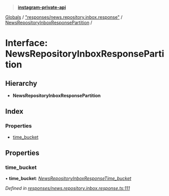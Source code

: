 > **[instagram-private-api](../README.md)**

[Globals](../globals.md) / ["responses/news.repository.inbox.response"](../modules/_responses_news_repository_inbox_response_.md) / [NewsRepositoryInboxResponsePartition](_responses_news_repository_inbox_response_.newsrepositoryinboxresponsepartition.md) /

# Interface: NewsRepositoryInboxResponsePartition

## Hierarchy

* **NewsRepositoryInboxResponsePartition**

## Index

### Properties

* [time_bucket](_responses_news_repository_inbox_response_.newsrepositoryinboxresponsepartition.md#time_bucket)

## Properties

###  time_bucket

• **time_bucket**: *[NewsRepositoryInboxResponseTime_bucket](_responses_news_repository_inbox_response_.newsrepositoryinboxresponsetime_bucket.md)*

*Defined in [responses/news.repository.inbox.response.ts:111](https://github.com/Nerixyz/instagram-private-api/blob/e5037ee/src/responses/news.repository.inbox.response.ts#L111)*
